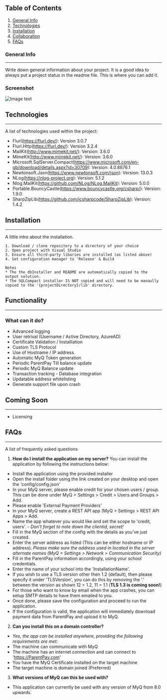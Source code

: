## Table of Contents
1. [General Info](#general-info)
2. [Technologies](#technologies)
3. [Installation](#installation)
4. [Collaboration](#collaboration)
5. [FAQs](#faqs)
### General Info
***
Write down general information about your project. It is a good idea to always put a project status in the readme file. This is where you can add it. 
### Screenshot
![Image text](https://www.myq-solution.com/themes/myq/img/vector/logo-myq.svg?v=230206142735)
## Technologies
***
A list of technologies used within the project:
* Flurl(https://flurl.dev/): Version 3.0.7 
* Flurl.Http(https://flurl.dev/): Version 3.2.4
* MailKit(http://www.mimekit.net/): Version: 3.6.0
* MimeKit(http://www.mimekit.net/): Version: 3.6.0
* Microsoft.SqlServer.Compact(https://www.microsoft.com/en-gb/download/details.aspx?id=30709): Version: 4.0.8876.1
* Newtonsoft.Json(https://www.newtonsoft.com/json): Version: 13.0.3
* NLog(https://nlog-project.org): Version: 5.1.2
* Nlog.MailKit(https://github.com/NLog/NLog.MailKit): Version: 5.0.0
* Portable.BouncyCastle(https://www.bouncycastle.org/csharp/): Version: 1.9.0
* SharpZipLib(https://github.com/icsharpcode/SharpZipLib): Version: 1.4.2

## Installation
***
A little intro about the installation. 
```
1. Download / clone repository to a directory of your choice
2. Open project with Visual Studio
3. Ensure all third-party libaries are installed (as listed above)
4. Set configuration manager to 'Release' & Build

Notes
* The the dbInstaller and README are automatically copied to the output solution.
* The SQLCompact installer IS NOT copied and will need to be manaully copied to the '{projectDirectory}/lib' directory. 
```
## Functionality
*** 
### What can it do? 
* Advanced logging
* User retrival (Username / Active Directory, AzureAD)
* Certificate Validation / Installiation
* Custom TLS Protocol
* Use of Hostname / IP address
* Automatic MyQ Token generation
* Periodic ParentPay Till balance update
* Periodic MyQ Balance update
* Transaction tracking - Database integration
* Updatable address whitelisting
* Generate support file upon crash

## Coming Soon
***
* Licensing
## FAQs
***
A list of frequently asked questions
1. **How do I install the application on my server?**
You can install the application by following the instructions below:
* Install the application using the provided installer
* Open the install folder using the link created on your desktop and open the 'config/config.json'
* In your MyQ server, please enable credit for your chosen users / group. This can be done under MyQ > Settings > Credit > Users and Groups > Add.
* Please enable 'External Payment Providers'
* In your MyQ server, create a REST API app (MyQ > Settings > REST API Apps > Add. 
* Name the app whatever you would like and set the scope to 'credit, users'. - _Don't forget to note down the clientid, secret!_
* Fill in the MyQ section of the config with the details as you've just created. 
* Enter the server address as listed (This can be either hostname or IP address). _Please make sure the address used in located in the server alternate names (MyQ > Settings > Network > Communication Security)_
* Fill in the ParentPay information accordingly, using your school credentials. 
* Enter the name of your school into the 'InstallationName'.
* If you wish to use a TLS version other then 1.2 (default), then please specify it under 'TLSVersion', you can do this by removing the '.' between the version as shown 12 = 1.2, 11 = 1.1 (__TLS 1.3 is coming soon!__)
* For those who want to know by email when the app crashes, you can setup SMTP details to have them emailed to you.
* Once done, please save the configuration and proceed to run the application. 
* If the configuration is valid, the application will immediately download payment data from ParentPay and upload it to MyQ.

2. **Can you install this on a domain controller?** 
* _Yes, the app can be installed anywhere, providing the following requirements are met:_
* The machine can communicate with MyQ
* The machine has an internet connection and can connect to 'https://ParentPay.com'
* You have the MyQ Certificate installed on the target machine
* The target machine is domain joined (Preferred)

3. **What versions of MyQ can this be used with?**
* This application can currently be used with any version of MyQ from 8.0 upwards.
